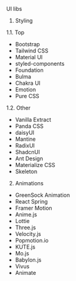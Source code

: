UI libs

1. Styling

1.1. Top

- Bootstrap
- Tailwind CSS
- Material UI
- styled-components
- Foundation
- Bulma
- Chakra UI
- Emotion
- Pure CSS

1.2. Other

- Vanilla Extract
- Panda CSS
- daisyUI
- Mantine
- RadixUI
- ShadcnUI
- Ant Design
- Materialize CSS
- Skeleton

2. Animations

- GreenSock Animation
- React Spring
- Framer Motion
- Anime.js
- Lottie
- Three.js
- Velocity.js
- Popmotion.io
- KUTE.js
- Mo.js
- Babylon.js
- Vivus
- Animate
